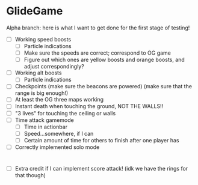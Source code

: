 # GlideGame

Alpha branch: here is what I want to get done for the first stage of testing!

- [ ] Working speed boosts
  - [ ] Particle indications
  - [ ] Make sure the speeds are correct; correspond to OG game
  - [ ] Figure out which ones are yellow boosts and orange boosts, and adjust correspondingly?
- [ ] Working alt boosts
  - [ ] Particle indications
- [ ] Checkpoints (make sure the beacons are powered) (make sure that the range is big enough!)
- [ ] At least the OG three maps working
- [ ] Instant death when touching the ground, NOT THE WALLS!!
- [ ] "3 lives" for touching the ceiling or walls
- [ ] Time attack gamemode
  - [ ] Time in actionbar
  - [ ] Speed...somewhere, if I can
  - [ ] Certain amount of time for others to finish after one player has
- [ ] Correctly implemented solo mode

#

- [ ] Extra credit if I can implement score attack! (idk we have the rings for that though)

